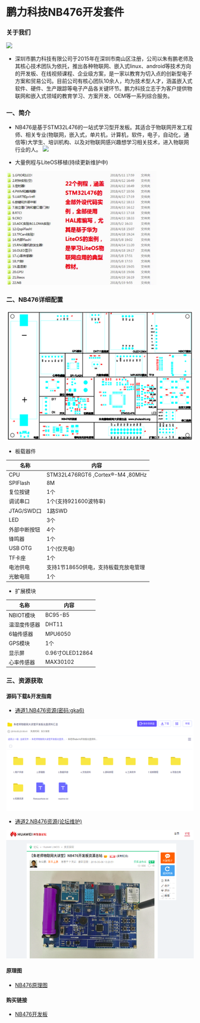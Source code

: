 # 鹏力科技NB476开发套件

### 关于我们

![](./about_us/ZIOTLAB_1.jpg)

- 深圳市鹏力科技有限公司于2015年在深圳市南山区注册，公司以朱有鹏老师及其核心技术团队为依托，推出各种物联网、嵌入式linux、android等技术方向的开发板、在线视频课程、企业级方案，是一家以教育为切入点的创新型电子方案和贸易公司。目前公司有核心团队10余人，均为技术型人才，涵盖嵌入式软件、硬件、生产跟踪等电子产品各关键环节。鹏力科技立志于为客户提供物联网和嵌入式领域的教育学习、方案开发、OEM等一系列综合服务。

  
### 一、简介

- NB476是基于STM32L476的一站式学习型开发板。其适合于物联网开发工程师、相关专业(物联网，嵌入式，单片机，计算机，软件，电子，自动化，通信等)大学生、培训机构、以及对物联网感兴趣想学习相关技术，进入物联网行业的人。
![](./about_us/ZIOTLAB_2.jng)

  
- 大量例程与LiteOS移植(持续更新维护中)

![](./about_us/ZIOTLAB_6.png)

  
### 二、NB476详细配置

![](./about_us/ZIOTLAB_4.png)

- 板载器件

| 名称 |	内容 |
| ----  | ---- |
| CPU | STM32L476RGT6 ,Cortex®-M4 ,80MHz|
|SPIFlash| 8M |
|复位按键| 1个|
|调试串口| 1个(支持921600波特率)|
|JTAG/SWD口| 1路SWD|
|LED | 3个|
|外部中断按钮| 4个|
|锋鸣器 | 1个|
|USB OTG| 1个(仅充电)|
|TF卡座| 1个|
|电池供电| 支持1节18650供电，支持板载充放电管理|
|光敏电阻| 1个|


- 扩展模块

| 名称 |	内容 |
| ----  | ---- |
| NBIOT模块 | BC95-B5|
|温湿度传感器| DHT11|
|6轴传感器| MPU6050|
|GPS模块| 1个|
|显示屏| 0.96寸OLED12864|
|心率传感器 | MAX30102|


### 三、资源获取


#### 源码下载&开发指南

- [通道1.NB476资源(密码:gka6)](https://pan.baidu.com/s/1OrP2PqcjSS1dmGHSBS_7WA)


![](./about_us/ZIOTLAB_5.png)

    
    
- [通道2.NB476资源(论坛维护)](http://developer.huawei.com/ict/forum/thread-50013.html)


![](./about_us/ZIOTLAB_7.png)

#### 原理图

- [NB476原理图](./kit_docs/朱老师stm32l476主板05.pdf.pdf)

#### 购买链接

- [NB476开发板](https://item.taobao.com/item.htm?spm=a230r.1.14.110.615753f8WVTIUu&id=567258176477&ns=1&abbucket=9#detail)

